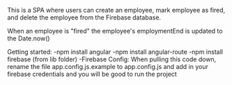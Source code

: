 This is a SPA where users can create an employee, mark employee as fired, and delete the employee from the Firebase database.

When an employee is "fired" the employee's employmentEnd is updated to the Date.now()

Getting started: 
-npm install angular
-npm install angular-route
-npm install firebase (from lib folder)
-Firebase Config: When pulling this code down, rename the file app.config.js.example to app.config.js and add in your firebase credentials and you will be good to run the project